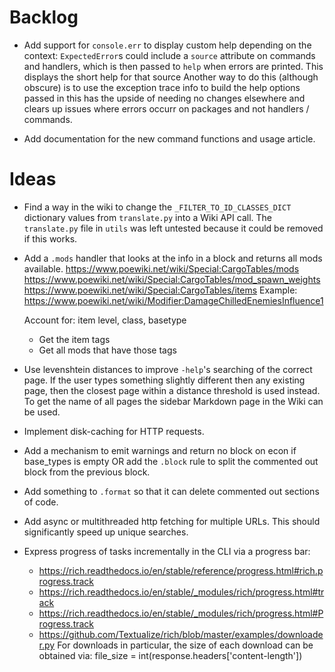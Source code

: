 # Backlog
* Add support for `console.err` to display custom help depending on the context:
    `ExpectedError`s could include a `source` attribute on commands and handlers, which is then passed to `help` when errors are printed. This displays the short help for that source
    Another way to do this (although obscure) is to use the exception trace info to build the help options passed in
        this has the upside of needing no changes elsewhere and clears up issues where errors occurr on packages and not handlers / commands.

* Add documentation for the new command functions and usage article.

# Ideas
* Find a way in the wiki to change the `_FILTER_TO_ID_CLASSES_DICT` dictionary values from `translate.py` into a Wiki API call.
    The `translate.py` file in `utils` was left untested because it could be removed if this works.
* Add a `.mods` handler that looks at the info in a block and returns all mods available.
https://www.poewiki.net/wiki/Special:CargoTables/mods
https://www.poewiki.net/wiki/Special:CargoTables/mod_spawn_weights
https://www.poewiki.net/wiki/Special:CargoTables/items
Example: https://www.poewiki.net/wiki/Modifier:DamageChilledEnemiesInfluence1

    Account for: item level, class, basetype
    - Get the item tags
    - Get all mods that have those tags
* Use levenshtein distances to improve `-help`'s searching of the correct page.
    If the user types something slightly different then any existing page, then the closest page within a distance threshold is used instead.
    To get the name of all pages the sidebar Markdown page in the Wiki can be used.
* Implement disk-caching for HTTP requests.
* Add a mechanism to emit warnings and return no block on econ if base_types is empty OR add the `.block` rule to split the commented out block from the previous block.
* Add something to `.format` so that it can delete commented out sections of code.
* Add async or multithreaded http fetching for multiple URLs. This should significantly speed up unique searches.
* Express progress of tasks incrementally in the CLI via a progress bar:
    - https://rich.readthedocs.io/en/stable/reference/progress.html#rich.progress.track
    - https://rich.readthedocs.io/en/stable/_modules/rich/progress.html#track
    - https://rich.readthedocs.io/en/stable/_modules/rich/progress.html#Progress.track
    - https://github.com/Textualize/rich/blob/master/examples/downloader.py
    For downloads in particular, the size of each download can be obtained via:
        file_size = int(response.headers['content-length'])